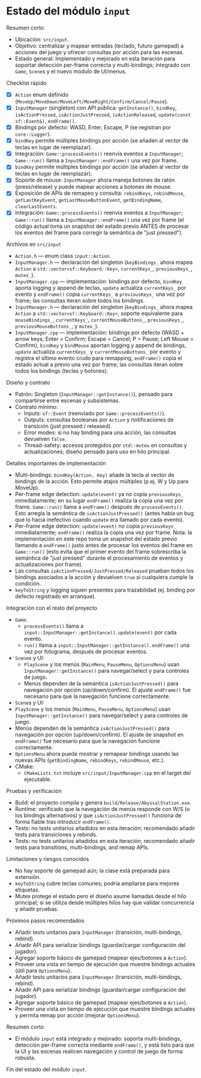 # Estado del módulo `input`

Resumen corto
- Ubicación: `src/input`.
- Objetivo: centralizar y mapear entradas (teclado, futuro gamepad) a acciones del juego y ofrecer consultas por acción para las escenas.
- Estado general: Implementado y mejorado en esta iteración para soportar detección per-frame correcta y multi-bindings; integrado con `Game`, `Scene`s y el nuevo módulo de UI/menus.

Checklist rápido
- [x] `Action` enum definido (`MoveUp/MoveDown/MoveLeft/MoveRight/Confirm/Cancel/Pause`).
- [x] `InputManager` (singleton) con API pública: `getInstance()`, `bindKey`, `isActionPressed`, `isActionJustPressed`, `isActionReleased`, `update(const sf::Event&)`, `endFrame()`.
- [x] Bindings por defecto: WASD, Enter, Escape, P (se registran por `core::Logger`).
- [x] `bindKey` permite múltiples bindings por acción (se añaden al vector de teclas en lugar de reemplazar).
- [x] Integración: `Game::processEvents()` reenvía eventos a `InputManager`; `Game::run()` llama a `InputManager::endFrame()` una vez por frame.
 - [x] `bindKey` permite múltiples bindings por acción (se añaden al vector de teclas en lugar de reemplazar).
 - [x] Soporte de mouse: `InputManager` ahora maneja botones de ratón (press/release) y puede mapear acciones a botones de mouse.
 - [x] Exposición de APIs de remapeo y consulta: `rebindKeys`, `rebindMouse`, `getLastKeyEvent`, `getLastMouseButtonEvent`, `getBindingName`, `clearLastEvents`.
 - [x] Integración: `Game::processEvents()` reenvía eventos a `InputManager`; `Game::run()` llama a `InputManager::endFrame()` una vez por frame (el código actual toma un snapshot del estado previo ANTES de procesar los eventos del frame para corregir la semántica de "just pressed").

Archivos en `src/input`
- `Action.h` — enum class `input::Action`.
- `InputManager.h` — declaración del singleton (`keyBindings_` ahora mapea `Action` a `std::vector<sf::Keyboard::Key>`, `currentKeys_`, `previousKeys_`, `mutex_`).
- `InputManager.cpp` — implementación: bindings por defecto, `bindKey` aporta logging y append de teclas, `update` actualiza `currentKeys_` por evento y `endFrame()` copia `currentKeys_` a `previousKeys_` una vez por frame; las consultas iteran sobre todos los bindings.
 - `InputManager.h` — declaración del singleton (`keyBindings_` ahora mapea `Action` a `std::vector<sf::Keyboard::Key>`, soporte equivalente para `mouseBindings_`, `currentKeys_`, `currentMouseButtons_`, `previousKeys_`, `previousMouseButtons_`, y `mutex_`).
 - `InputManager.cpp` — implementación: bindings por defecto (WASD + arrow keys; Enter = Confirm; Escape = Cancel; P = Pause; Left Mouse = Confirm), `bindKey` y `bindMouse` aportan logging y append de bindings, `update` actualiza `currentKeys_` y `currentMouseButtons_` por evento y registra el último evento crudo para remapping, `endFrame()` copia el estado actual a previo una vez por frame; las consultas iteran sobre todos los bindings (teclas y botones).

Diseño y contrato
- Patrón: Singleton (`InputManager::getInstance()`), pensado para compartirse entre escenas y subsistemas.
- Contrato mínimo:
  - Inputs: `sf::Event` (reenviado por `Game::processEvents()`).
  - Outputs: consultas booleanas por `Action` y notificaciones de transición (just pressed / released).
  - Error modes: si no hay binding para una acción, las consultas devuelven `false`.
  - Thread-safety: accesos protegidos por `std::mutex` en consultas y actualizaciones; diseño pensado para uso en hilo principal.

Detalles importantes de implementación
- Multi-bindings: `bindKey(Action, Key)` añade la tecla al vector de bindings de la acción. Esto permite atajos múltiples (p.ej. W y Up para MoveUp).
- Per-frame edge detection: `update(event)` ya no copia `previousKeys_` inmediatamente; en su lugar `endFrame()` realiza la copia una vez por frame. `Game::run()` llama a `endFrame()` después de `processEvents()`. Esto arregla la semántica de `isActionJustPressed()` (antes había un bug que lo hacía inefectivo cuando `update` era llamado por cada evento).
 - Per-frame edge detection: `update(event)` no copia `previousKeys_` inmediatamente; `endFrame()` realiza la copia una vez por frame. Nota: la implementación en este repo toma un snapshot del estado previo llamando a `endFrame()` justo antes de procesar los eventos del frame en `Game::run()` (esto evita que el primer evento del frame sobrescriba la semántica de "just pressed" durante el procesamiento de eventos y actualizaciones por frame).
- Las consultas `isActionPressed/JustPressed/Released` prueban todos los bindings asociados a la acción y devuelven `true` si cualquiera cumple la condición.
- `keyToString` y logging siguen presentes para trazabilidad (ej. binding por defecto registrado en arranque).

Integración con el resto del proyecto
- `Game`:
  - `processEvents()` llama a `input::InputManager::getInstance().update(event)` por cada evento.
  - `run()` llama a `input::InputManager::getInstance().endFrame()` una vez por fotograma, después de procesar eventos.
- `Scene`s y UI:
  - `PlayScene` y los menús (`MainMenu`, `PauseMenu`, `OptionsMenu`) usan `InputManager::getInstance()` para navegar/select y para controles de juego.
  - Menús dependen de la semántica `isActionJustPressed()` para navegación por opción (up/down/confirm). El ajuste `endFrame()` fue necesario para que la navegación funcione correctamente.
 - `Scene`s y UI:
  - `PlayScene` y los menús (`MainMenu`, `PauseMenu`, `OptionsMenu`) usan `InputManager::getInstance()` para navegar/select y para controles de juego.
  - Menús dependen de la semántica `isActionJustPressed()` para navegación por opción (up/down/confirm). El ajuste de snapshot en `endFrame()` fue necesario para que la navegación funcione correctamente.
  - `OptionsMenu` ahora puede mostrar y remapear bindings usando las nuevas APIs (`getBindingName`, `rebindKeys`, `rebindMouse`, etc.).
- CMake:
  - `CMakeLists.txt` incluye `src/input/InputManager.cpp` en el target del ejecutable.

Pruebas y verificación
- Build: el proyecto compila y genera `build/Release/AbyssalStation.exe`.
- Runtime: verificado que la navegación de menús responde con W/S (o los bindings alternativos) y que `isActionJustPressed()` funciona de forma fiable tras introducir `endFrame()`.
- Tests: no tests unitarios añadidos en esta iteración; recomendado añadir tests para transiciones y rebinds.
 - Tests: no tests unitarios añadidos en esta iteración; recomendado añadir tests para transitions, multi-bindings, and remap APIs.

Limitaciones y riesgos conocidos
- No hay soporte de gamepad aún; la clase está preparada para extensión.
- `keyToString` cubre teclas comunes; podría ampliarse para mejores etiquetas.
- Mutex protege el estado pero el diseño asume llamadas desde el hilo principal; si se utiliza desde múltiples hilos hay que validar concurrencia y añadir pruebas.

Próximos pasos recomendados
- Añadir tests unitarios para `InputManager` (transición, multi-bindings, rebind).
- Añadir API para serializar bindings (guardar/cargar configuración del jugador).
- Agregar soporte básico de gamepad (mapear ejes/botones a `Action`).
- Proveer una vista en tiempo de ejecución que muestre bindings actuales (útil para `OptionsMenu`).
 - Añadir tests unitarios para `InputManager` (transición, multi-bindings, rebind).
 - Añadir API para serializar bindings (guardar/cargar configuración del jugador).
 - Agregar soporte básico de gamepad (mapear ejes/botones a `Action`).
 - Proveer una vista en tiempo de ejecución que muestre bindings actuales y permita remap por acción (mejorar `OptionsMenu`).

Resumen corto
- El módulo `input` está integrado y mejorado: soporta multi-bindings, detección per-frame correcta mediante `endFrame()`, y está listo para que la UI y las escenas realicen navegación y control de juego de forma robusta.

Fin del estado del módulo `input`.
